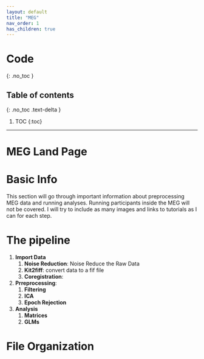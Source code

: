 ```yaml
---
layout: default
title: "MEG"
nav_order: 1
has_children: true
---
```


# Code
{: .no_toc }

## Table of contents
{: .no_toc .text-delta }

1. TOC
{:toc}

---

# MEG Land Page


# Basic Info

This section will go through important information about preprocessing MEG data and running analyses. Running participants inside the MEG will not be covered. I will try to include as many images and links to tutorials as I can for each step.


# The pipeline

1. **Import Data**
    1. **Noise Reduction**: Noise Reduce the Raw Data
    2. **Kit2fiff**: convert data to a fif file
    3. **Coregistration**:
2. **Prreprocessing**:
    1. **Filtering**
    2. **ICA**
    3. **Epoch Rejection**
3. **Analysis**
    1. **Matrices**
    2. **GLMs**


# File Organization
